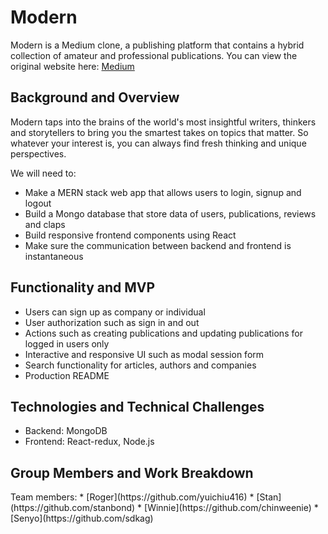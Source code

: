 <h1>Modern</h1>
Modern is a Medium clone, a publishing platform that contains a hybrid
collection of amateur and professional publications.
You can view the original website here:
<a href="medium.com">Medium</a>


<h2>Background and Overview</h2>
Modern taps into the brains of the world's most insightful writers, thinkers
and storytellers to bring you the smartest takes on topics that matter. So 
whatever your interest is, you can always find fresh thinking and unique 
perspectives.

We will need to:
<ul>
    <li>Make a MERN stack web app that allows users to login, signup and logout</li>
    <li>Build a Mongo database that store data of users, publications, reviews and claps</li>
    <li>Build responsive frontend components using React</li>
    <li>Make sure the communication between backend and frontend is instantaneous</li>
</ul>


<h2>Functionality and MVP</h2>
<ul>
    <li>Users can sign up as company or individual</li>
    <li>User authorization such as sign in and out</li>
    <li>
        Actions such as creating publications and updating publications
        for logged in users only
    </li>
    <li>Interactive and responsive UI such as modal session form</li>
    <li>Search functionality for articles, authors and companies</li>
    <li>Production README</li>
</ul>


<h2>Technologies and Technical Challenges</h2>
<ul>
    <li>Backend: MongoDB</li>
    <li>Frontend: React-redux, Node.js</li>
</ul>


<h2>Group Members and Work Breakdown</h2>
Team members:
* [Roger](https://github.com/yuichiu416)
* [Stan](https://github.com/stanbond)
* [Winnie](https://github.com/chinweenie)
* [Senyo](https://github.com/sdkag)